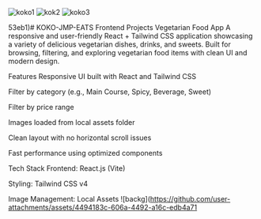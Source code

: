 
![koko1](https://github.com/user-attachments/assets/b22f09bd-b0a4-49f4-a551-bbfeb04bcdbe)
![kok2](https://github.com/user-attachments/assets/28b0f277-4186-4a2e-9571-efb8aff4c583)
![koko3](https://github.com/user-attachments/assets/a628fb4b-db46-4183-8061-8cc8349fce3b)


53eb1)# KOKO-JMP-EATS
Frontend Projects
 Vegetarian Food App
A responsive and user-friendly React + Tailwind CSS application showcasing a variety of delicious vegetarian dishes, drinks, and sweets. Built for browsing, filtering, and exploring vegetarian food items with clean UI and modern design.

 Features
 Responsive UI built with React and Tailwind CSS

 Filter by category (e.g., Main Course, Spicy, Beverage, Sweet)

 Filter by price range

Images loaded from local assets folder

Clean layout with no horizontal scroll issues

 Fast performance using optimized components

 Tech Stack
Frontend: React.js (Vite)

Styling: Tailwind CSS v4

Image Management: Local Assets
![backg](https://github.com/user-attachments/assets/4494183c-606a-4492-a16c-edb4a71
